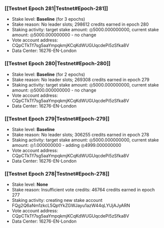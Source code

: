 ### [[Testnet Epoch 281|Testnet#Epoch-281]]
* Stake level: **Baseline** (for 3 epochs)
* Stake reason: No leader slots; 298612 credits earned in epoch 280
* Staking activity: target stake amount: ◎5000.000000000, current stake amount: ◎5000.000000000 - no change
* Vote account address: CQpCTkTf7sg5aaYmpqkmjKCqKdWUGUqcdePi5zSfka8V
* Data Center: 16276-EN-London
### [[Testnet Epoch 280|Testnet#Epoch-280]]
* Stake level: **Baseline** (for 2 epochs)
* Stake reason: No leader slots; 269308 credits earned in epoch 279
* Staking activity: target stake amount: ◎5000.000000000, current stake amount: ◎5000.000000000 - no change
* Vote account address: CQpCTkTf7sg5aaYmpqkmjKCqKdWUGUqcdePi5zSfka8V
* Data Center: 16276-EN-London
### [[Testnet Epoch 279|Testnet#Epoch-279]]
* Stake level: **Baseline**
* Stake reason: No leader slots; 306255 credits earned in epoch 278
* Staking activity: target stake amount: ◎5000.000000000, current stake amount: ◎1.000000000 - adding ◎4999.000000000
* Vote account address: CQpCTkTf7sg5aaYmpqkmjKCqKdWUGUqcdePi5zSfka8V
* Data Center: 16276-EN-London
### [[Testnet Epoch 278|Testnet#Epoch-278]]
* Stake level: **None**
* Stake reason: Insufficient vote credits: 46764 credits earned in epoch 277
* Staking activity: creating new stake account FQg2Q6aNm1zkcL5QptYkZGWJayu1azW44qLYUjAJyARN
* Vote account address: CQpCTkTf7sg5aaYmpqkmjKCqKdWUGUqcdePi5zSfka8V
* Data Center: 16276-EN-London